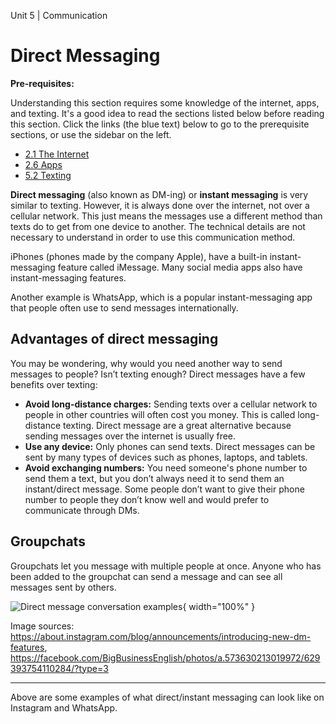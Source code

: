 Unit 5 | Communication

# Direct Messaging

**Pre-requisites:**

Understanding this section requires some knowledge of the internet, apps, and texting. It's a good idea to read the sections listed below before reading this section. Click the links (the blue text) below to go to the prerequisite sections, or use the sidebar on the left.

- [2.1 The Internet](../2-apps-and-internet/2.1-the-internet.md)
- [2.6 Apps](../2-apps-and-internet/2.6-apps.md)
- [5.2 Texting](../5-communication/5.2-texting.md)

**Direct messaging** (also known as DM-ing) or **instant messaging** is very similar to texting. However, it is always done over the internet, not over a cellular network. This just means the messages use a different method than texts do to get from one device to another. The technical details are not necessary to understand in order to use this communication method.

iPhones (phones made by the company Apple), have a built-in instant-messaging feature called iMessage. Many social media apps also have instant-messaging features.

Another example is WhatsApp, which is a popular instant-messaging app that people often use to send messages internationally.

## Advantages of direct messaging

You may be wondering, why would you need another way to send messages to people? Isn’t texting enough? Direct messages have a few benefits over texting:

- **Avoid long-distance charges:** Sending texts over a cellular network to people in other countries will often cost you money. This is called long-distance texting. Direct message are a great alternative because sending messages over the internet is usually free.
- **Use any device:** Only phones can send texts. Direct messages can be sent by many types of devices such as phones, laptops, and tablets.
- **Avoid exchanging numbers:** You need someone's phone number to send them a text, but you don’t always need it to send them an instant/direct message. Some people don’t want to give their phone number to people they don’t know well and would prefer to communicate through DMs.

## Groupchats

Groupchats let you message with multiple people at once. Anyone who has been added to the groupchat can send a message and can see all messages sent by others.

![Direct message conversation examples](/course/5-communication/direct-messaging-examples.png){ width="100%" }

Image sources:
https://about.instagram.com/blog/announcements/introducing-new-dm-features,
https://facebook.com/BigBusinessEnglish/photos/a.573630213019972/629393754110284/?type=3

---

Above are some examples of what direct/instant messaging can look like on Instagram and WhatsApp.
